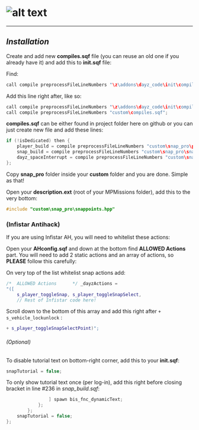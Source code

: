 # ![alt text](https://dl.dropboxusercontent.com/u/14423790/snappro.png "Snap Building Pro")
___

## *Installation*

Create and add new **compiles.sqf** file (you can reuse an old one if you already have it) and add this to **init.sqf** file:

Find:
```c++
call compile preprocessFileLineNumbers "\z\addons\dayz_code\init\compiles.sqf";	
```

Add this line right after, like so:
```c++
call compile preprocessFileLineNumbers "\z\addons\dayz_code\init\compiles.sqf";				//Compile regular functions
call compile preprocessFileLineNumbers "custom\compiles.sqf";							 //Compile custom compiles
```

**compiles.sqf** can be either found in project folder here on github or you can just create new file and add these lines:

```c++
if (!isDedicated) then {
	player_build = compile preprocessFileLineNumbers "custom\snap_pro\player_build.sqf";
	snap_build = compile preprocessFileLineNumbers "custom\snap_pro\snap_build.sqf";
	dayz_spaceInterrupt = compile preprocessFileLineNumbers "custom\snap_pro\dayz_spaceInterrupt.sqf";
};
```

Copy **snap_pro** folder inside your **custom** folder and you are done. Simple as that!

Open your **description.ext** (root of your MPMissions folder), add this to the very bottom:
```c++
#include "custom\snap_pro\snappoints.hpp"
```

### (Infistar Antihack)
If you are using Infistar AH, you will need to whitelist these actions:

Open your **AHconfig.sqf** and down at the bottom find **ALLOWED Actions** part. You will need to add 2 static actions and an array of actions, so **PLEASE** follow this carefully:

On very top of the list whitelist snap actions add:
```c++
/*  ALLOWED Actions      */ _dayzActions =
"([
	s_player_toggleSnap, s_player_toggleSnapSelect,
	// Rest of Infistar code here!
```
Scroll down to the bottom of this array and add this right after `+ s_vehicle_lockunlock` :
```c++
+ s_player_toggleSnapSelectPoint)";
```

###### (Optional)

To disable tutorial text on bottom-right corner, add this to your **init.sqf**:
```c++
snapTutorial = false;
```

To only show tutorial text once (per log-in), add this right before closing bracket in line #236 in *snap_build.sqf*:

```c++
				] spawn bis_fnc_dynamicText;
			};
		};
	snapTutorial = false;	
};
```
